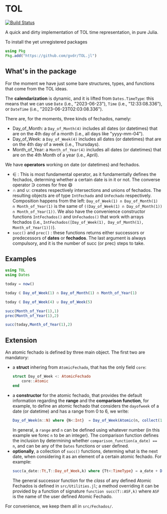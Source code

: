 # TOL

[![Build Status](https://github.com/gvdr/TOL.jl/actions/workflows/CI.yml/badge.svg?branch=main)](https://github.com/gvdr/TOL.jl/actions/workflows/CI.yml?query=branch%3Amain)

A quick and dirty implementation of TOL time representation, in pure Julia.

To install the yet unregistered packages 

```julia
using Pkg
Pkg.add("https://github.com/gvdr/TOL.jl")
```

## What's in the package

For the moment we have just some bare structures, types, and functions that come from the TOL ideas.

The **calendarization** is dynamic, and it is lifted from `Dates.TimeType`: this means that we can use `Date` (i.e., "2023-06-23"), `Time` (i.e., "12:33:08.336"), or `DateTime` (i.e., "2023-06-23T02:03:08.336").

There are, for the moments, three kinds of fechados, namely:
-   Day_of_Month: a `Day_of_Month(4)` includes all dates (or datetimes) that are on the 4th day of a month (i.e., all days like "yyyy-mm-04").
-   Day_of_Week: a `Day_of_Week(4)` includes all dates (or datetimes) that are on the 4th day of a week (i.e., Thursdays).
-   Month_of_Year:  a `Month_of_Year(4)` includes all dates (or datetimes) that are on the 4th Month of a year (i.e., April).

We have **operators** working on date (or datetimes) and fechados.
- ∈ : This is most fundamental operator, as it fundamentally defines the fechados, determing whether a certain date is in it or not. The converse operator ∋ comes for free 😄
- ∩ and ∪: creates respectively intersections and unions of fechados. The resulting objects are of type `IntFechado` and `UnFechado` respectively. Composition happens from the left: `Day_of_Week(1) ∩ Day_of_Month(1) ∩ Month_of_Year(1)` is the same of `((Day_of_Week(1) ∩ Day_of_Month(1)) ∩ Month_of_Year(1))`. We also have the convenience constructor functions `IntFechados()` and `UnFechados()` that work with arrays fechados (i.e., `IntFechados([Day_of_Week(1), Day_of_Month(1), Month_of_Year(1)])`).
- `succ()` and `prec()` : these functions returns either successors or predecessors of **dates** or **fechados**. The last argument is always compulsory, and it is the number of succ (or prec) steps to take.

## Examples

```julia
using TOL
using Dates

today = now()

today ∈ Day_of_Week(1) ∩ Day_of_Month(1) ∩ Month_of_Year(1)

today ∈ Day_of_Week(4) ∪ Day_of_Week(5)

succ(Month_of_Year(1),1)
prec(Month_of_Year(1),2)

succ(today,Month_of_Year(1),2)
```

## Extension

An atomic fechado is defined by three main object. The first two are mandatory:
- a **struct** inhering from `AtomicFechado`, that has the only field `core`:
    ```julia
    struct Day_of_Week <: AtomicFechado
        core::Atomic
    end
    ```
- a **constructor** for the atomic fechado, that provides the default information regarding the **range** and the **comparison function**, for example, to define an atomic fechado that considers the `dayofweek` of a date (or datetime) and has a range from 0 to 6, we write:
    ```julia
    Day_of_Week(n::N) where {N<:Int}  = Day_of_Week(Atomic(n, collect(1:1:7), dayofweek))
    ```
    In general, a `range` and `n` can be defined using whatever number (in this example we forec `n` to be an integer). The comparison function defines the inclusion by determining whether `comparison_function(a_date) == n`, and can be any of the `Dates` functions or user defined.
- **optionally**, a collection of `succ()` functions, determing what is the next date, when considering it as an element of a certain atomic fechado. For example:
    ```julia
    succ(a_date::Tt,T::Day_of_Week,k) where {Tt<:TimeType} = a_date + Day(k)
    ```
    The general successor function for the *class* of any defined Atomic Fechados is defined in  `src/Utilities.jl`; a method overriding it can be provided by a function of signature `function succ(T::ASF,k)` where `ASF` is the name of the user defined Atomic Fechado.

For convenience, we keep them all in `src/Fechados/`.